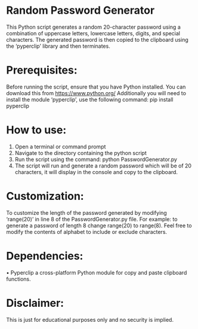 # Random Password Generator 
This Python script generates a random 20-character password using a combination of uppercase letters, lowercase letters, digits, and special characters. The generated password is then copied to the clipboard using the ‘pyperclip’ library and then terminates. 

# Prerequisites:
Before running the script, ensure that you have Python installed. You can download this from https://www.python.org/ 
Additionally you will need to install the module ‘pyperclip’, use the following command: 
	pip install pyperclip
# How to use:
1.	Open a terminal or command prompt
2.	Navigate to the directory containing the python script
3.	Run the script using the command: python PasswordGenerator.py 
4.	The script will run and generate a random password which will be of 20 characters, it will display in the console and copy to the clipboard. 
# Customization: 
To customize the length of the password generated by modifying ‘range(20)’ in line 8 of the PasswordGenerator.py file. For example: to generate a password of length 8 change range(20) to range(8).
Feel free to modify the contents of alphabet to include or exclude characters. 

# Dependencies: 
•	Pyperclip a cross-platform Python module for copy and paste clipboard functions.

# Disclaimer: 
This is just for educational purposes only and no security is implied. 
